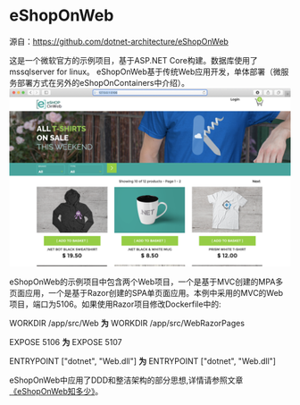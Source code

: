 # eShopOnWeb
源自：https://github.com/dotnet-architecture/eShopOnWeb

这是一个微软官方的示例项目，基于ASP.NET Core构建。数据库使用了mssqlserver for linux。
eShopOnWeb基于传统Web应用开发，单体部署（微服务部署方式在另外的eShopOnContainers中介绍）。
<br>
<img src="img/eshop-webmvc-app-screenshot.png">

eShopOnWeb的示例项目中包含两个Web项目，一个是基于MVC创建的MPA多页面应用，一个是基于Razor创建的SPA单页面应用。本例中采用的MVC的Web项目，端口为5106。如果使用Razor项目修改Dockerfile中的:

WORKDIR /app/src/Web     <b>为</b>   WORKDIR /app/src/WebRazorPages  

EXPOSE 5106    <b>为</b>    EXPOSE 5107

ENTRYPOINT ["dotnet", "Web.dll"]        <b>为</b>       ENTRYPOINT ["dotnet", "Web.dll"]

eShopOnWeb中应用了DDD和整洁架构的部分思想,详情请参照文章 [《eShopOnWeb知多少》](https://www.jianshu.com/p/ca6b64b81217)。


